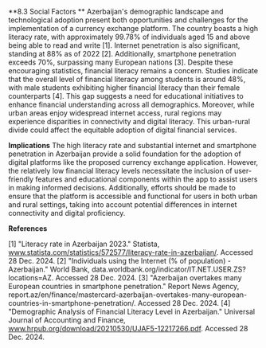 **8.3 Social Factors
**
Azerbaijan's demographic landscape and technological adoption present both opportunities and challenges for the implementation of a currency exchange platform. The country boasts a high literacy rate, with approximately 99.78% of individuals aged 15 and above being able to read and write [1]. Internet penetration is also significant, standing at 88% as of 2022 [2].
Additionally, smartphone penetration exceeds 70%, surpassing many European nations [3].
Despite these encouraging statistics, financial literacy remains a concern. Studies indicate that the overall level of financial literacy among students is around 48%, with male students exhibiting higher financial literacy than their female counterparts [4]. This gap suggests a need for educational initiatives to enhance financial understanding across all demographics. Moreover, while urban areas enjoy widespread internet access, rural regions may experience disparities in connectivity and digital literacy. This urban-rural divide could affect the equitable adoption of digital financial services.

**Implications**
The high literacy rate and substantial internet and smartphone penetration in Azerbaijan provide a solid foundation for the adoption of digital platforms like the proposed currency exchange application.
However, the relatively low financial literacy levels necessitate the inclusion of user-friendly features and educational components within the app to assist users in making informed decisions.
Additionally, efforts should be made to ensure that the platform is accessible and functional for users in both urban and rural settings, taking into account potential differences in internet connectivity and digital proficiency.

**References**

[1] "Literacy rate in Azerbaijan 2023." Statista, www.statista.com/statistics/572577/literacy-rate-in-azerbaijan/. Accessed 28 Dec. 2024.
[2] "Individuals using the Internet (% of population) - Azerbaijan." World Bank, data.worldbank.org/indicator/IT.NET.USER.ZS?locations=AZ. Accessed 28 Dec. 2024.
[3] "Azerbaijan overtakes many European countries in smartphone penetration." Report News Agency, report.az/en/finance/mastercard-azerbaijan-overtakes-many-european-countries-in-smartphone-penetration/. Accessed 28 Dec. 2024.
[4] "Demographic Analysis of Financial Literacy Level in Azerbaijan." Universal Journal of Accounting and Finance, www.hrpub.org/download/20210530/UJAF5-12217266.pdf. Accessed 28 Dec. 2024.

